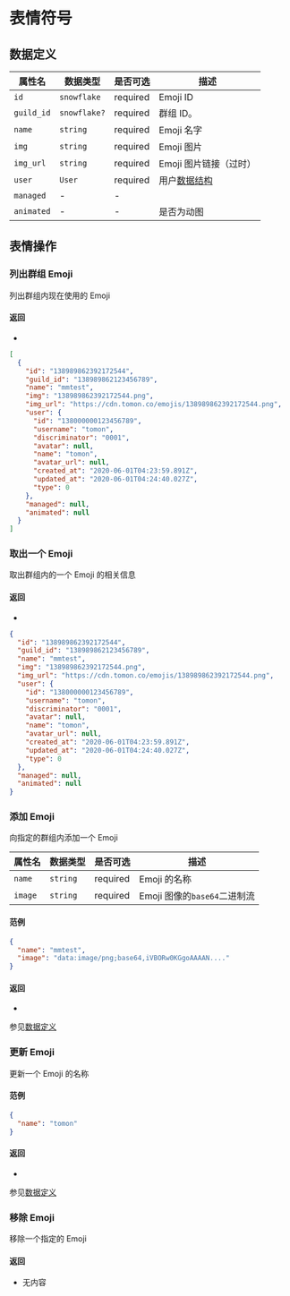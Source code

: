 # 表情符号

## 数据定义

| 属性名     | 数据类型     | 是否可选 | 描述                          |
| ---------- | ------------ | -------- | ----------------------------- |
| `id`       | `snowflake`  | required | Emoji ID                      |
| `guild_id` | `snowflake?` | required | 群组 ID。                     |
| `name`     | `string`     | required | Emoji 名字                    |
| `img`      | `string`     | required | Emoji 图片                    |
| `img_url`  | `string`     | required | Emoji 图片链接（过时）        |
| `user`     | `User`       | required | 用户[数据结构](user#数据定义) |
| `managed`  | -            | -        |                               |
| `animated` | -            | -        | 是否为动图                    |

## 表情操作

### 列出群组 Emoji

<Api method="GET" path="/guilds/{guildId}/emojis" />

列出群组内现在使用的 Emoji

#### 返回

- <HttpStatus code="200" />

```json
[
  {
    "id": "138989862392172544",
    "guild_id": "138989862123456789",
    "name": "mmtest",
    "img": "138989862392172544.png",
    "img_url": "https://cdn.tomon.co/emojis/138989862392172544.png",
    "user": {
      "id": "138000000123456789",
      "username": "tomon",
      "discriminator": "0001",
      "avatar": null,
      "name": "tomon",
      "avatar_url": null,
      "created_at": "2020-06-01T04:23:59.891Z",
      "updated_at": "2020-06-01T04:24:40.027Z",
      "type": 0
    },
    "managed": null,
    "animated": null
  }
]
```

### 取出一个 Emoji

<Api method="GET" path="/guilds/{guildId}/emojis/{emojiId}" />

取出群组内的一个 Emoji 的相关信息

#### 返回

- <HttpStatus code="200" />

```json
{
  "id": "138989862392172544",
  "guild_id": "138989862123456789",
  "name": "mmtest",
  "img": "138989862392172544.png",
  "img_url": "https://cdn.tomon.co/emojis/138989862392172544.png",
  "user": {
    "id": "138000000123456789",
    "username": "tomon",
    "discriminator": "0001",
    "avatar": null,
    "name": "tomon",
    "avatar_url": null,
    "created_at": "2020-06-01T04:23:59.891Z",
    "updated_at": "2020-06-01T04:24:40.027Z",
    "type": 0
  },
  "managed": null,
  "animated": null
}
```

### 添加 Emoji

<Api method="POST" path="/guilds/{guildId}/emojis" />

向指定的群组内添加一个 Emoji

| 属性名  | 数据类型 | 是否可选 | 描述                         |
| ------- | -------- | -------- | ---------------------------- |
| `name`  | `string` | required | Emoji 的名称                 |
| `image` | `string` | required | Emoji 图像的`base64`二进制流 |

#### 范例

```json
{
  "name": "mmtest",
  "image": "data:image/png;base64,iVBORw0KGgoAAAAN...."
}
```

#### 返回

- <HttpStatus code="200" />

参见[数据定义](#数据定义)

### 更新 Emoji

<Api method="PATCH" path="/guilds/{guildId}/emojis/{emojiId}" />

更新一个 Emoji 的名称

#### 范例

```json
{
  "name": "tomon"
}
```

#### 返回

- <HttpStatus code="200" />

参见[数据定义](#数据定义)

### 移除 Emoji

<Api method="DELETE" path="/guilds/{guildId}/emojis/{emojiId}" />

移除一个指定的 Emoji

#### 返回

- <HttpStatus code="204" /> 无内容
